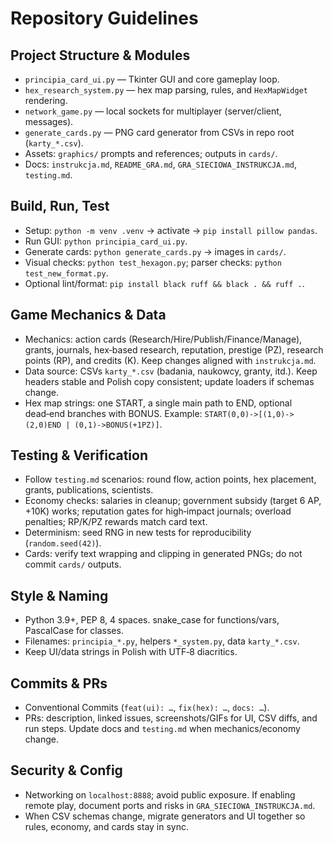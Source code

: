 # Repository Guidelines

## Project Structure & Modules
- `principia_card_ui.py` — Tkinter GUI and core gameplay loop.
- `hex_research_system.py` — hex map parsing, rules, and `HexMapWidget` rendering.
- `network_game.py` — local sockets for multiplayer (server/client, messages).
- `generate_cards.py` — PNG card generator from CSVs in repo root (`karty_*.csv`).
- Assets: `graphics/` prompts and references; outputs in `cards/`.
- Docs: `instrukcja.md`, `README_GRA.md`, `GRA_SIECIOWA_INSTRUKCJA.md`, `testing.md`.

## Build, Run, Test
- Setup: `python -m venv .venv` → activate → `pip install pillow pandas`.
- Run GUI: `python principia_card_ui.py`.
- Generate cards: `python generate_cards.py` → images in `cards/`.
- Visual checks: `python test_hexagon.py`; parser checks: `python test_new_format.py`.
- Optional lint/format: `pip install black ruff && black . && ruff .`.

## Game Mechanics & Data
- Mechanics: action cards (Research/Hire/Publish/Finance/Manage), grants, journals, hex‑based research, reputation, prestige (PZ), research points (RP), and credits (K). Keep changes aligned with `instrukcja.md`.
- Data source: CSVs `karty_*.csv` (badania, naukowcy, granty, itd.). Keep headers stable and Polish copy consistent; update loaders if schemas change.
- Hex map strings: one START, a single main path to END, optional dead‑end branches with BONUS.
  Example: `START(0,0)->[(1,0)->(2,0)END | (0,1)->BONUS(+1PZ)]`.

## Testing & Verification
- Follow `testing.md` scenarios: round flow, action points, hex placement, grants, publications, scientists.
- Economy checks: salaries in cleanup; government subsidy (target 6 AP, +10K) works; reputation gates for high‑impact journals; overload penalties; RP/K/PZ rewards match card text.
- Determinism: seed RNG in new tests for reproducibility (`random.seed(42)`).
- Cards: verify text wrapping and clipping in generated PNGs; do not commit `cards/` outputs.

## Style & Naming
- Python 3.9+, PEP 8, 4 spaces. snake_case for functions/vars, PascalCase for classes.
- Filenames: `principia_*.py`, helpers `*_system.py`, data `karty_*.csv`.
- Keep UI/data strings in Polish with UTF‑8 diacritics.

## Commits & PRs
- Conventional Commits (`feat(ui): …`, `fix(hex): …`, `docs: …`).
- PRs: description, linked issues, screenshots/GIFs for UI, CSV diffs, and run steps. Update docs and `testing.md` when mechanics/economy change.

## Security & Config
- Networking on `localhost:8888`; avoid public exposure. If enabling remote play, document ports and risks in `GRA_SIECIOWA_INSTRUKCJA.md`.
- When CSV schemas change, migrate generators and UI together so rules, economy, and cards stay in sync.

